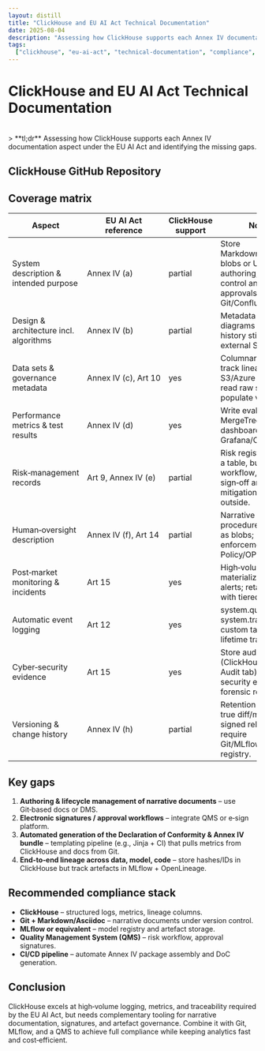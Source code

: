 ```yaml
---
layout: distill
title: "ClickHouse and EU AI Act Technical Documentation"
date: 2025-08-04
description: "Assessing how ClickHouse supports each Annex IV documentation aspect under the EU AI Act and identifying the missing gaps."
tags:
  ["clickhouse", "eu-ai-act", "technical-documentation", "compliance", "rag"]
---
```


# ClickHouse and EU AI Act Technical Documentation
<br>
> **tl;dr** Assessing how ClickHouse supports each Annex IV documentation aspect under the EU AI Act and identifying the missing gaps.

## ClickHouse GitHub Repository

<div class="github-card" data-user="ClickHouse" data-repo="ClickHouse" data-width="400" data-theme="default"></div>
<script src="https://cdn.jsdelivr.net/github-cards/latest/widget.js"></script>

## Coverage matrix

| Aspect                                 | EU AI Act reference  | ClickHouse support | Notes                                                                                             |
| -------------------------------------- | -------------------- | ------------------ | ------------------------------------------------------------------------------------------------- |
| System description & intended purpose  | Annex IV (a)         | partial            | Store Markdown/PDF blobs or URLs; authoring, version control and approvals in Git/Confluence/DMS. |
| Design & architecture incl. algorithms | Annex IV (b)         | partial            | Metadata tables OK; diagrams and code history still need external SCM.                            |
| Data sets & governance metadata        | Annex IV (c), Art 10 | yes                | Columnar tables track lineage; S3/Azure functions read raw samples; populate via ETL.             |
| Performance metrics & test results     | Annex IV (d)         | yes                | Write eval metrics to MergeTree tables; dashboards via Grafana/CH queries.                        |
| Risk‑management records                | Art 9, Annex IV (e)  | partial            | Risk register can be a table, but workflow, review sign‑off and mitigation docs stay outside.     |
| Human‑oversight description            | Annex IV (f), Art 14 | partial            | Narrative oversight procedures stored as blobs; enforcement lives in Policy/OPS tools.            |
| Post‑market monitoring & incidents     | Art 15               | yes                | High‑volume logs → materialized‑view alerts; retains ≥10 y with tiered storage.                   |
| Automatic event logging                | Art 12               | yes                | system.query_log, system.trace_log, custom tables satisfy lifetime traceability.                  |
| Cyber‑security evidence                | Art 15               | yes                | Store audit logs (ClickHouse Cloud Audit tab) and security events for forensic replay.            |
| Versioning & change history            | Annex IV (h)         | partial            | Retention handled; true diff/merge & signed releases require Git/MLflow/OCI registry.             |

## Key gaps

1. **Authoring & lifecycle management of narrative documents** – use Git‑based docs or DMS.
2. **Electronic signatures / approval workflows** – integrate QMS or e‑sign platform.
3. **Automated generation of the Declaration of Conformity & Annex IV bundle** – templating pipeline (e.g., Jinja + CI) that pulls metrics from ClickHouse and docs from Git.
4. **End‑to‑end lineage across data, model, code** – store hashes/IDs in ClickHouse but track artefacts in MLflow + OpenLineage.

## Recommended compliance stack

- **ClickHouse** – structured logs, metrics, lineage columns.
- **Git + Markdown/Asciidoc** – narrative documents under version control.
- **MLflow or equivalent** – model registry and artefact storage.
- **Quality Management System (QMS)** – risk workflow, approval signatures.
- **CI/CD pipeline** – automate Annex IV package assembly and DoC generation.

## Conclusion

ClickHouse excels at high‑volume logging, metrics, and traceability required by the EU AI Act, but needs complementary tooling for narrative documentation, signatures, and artefact governance. Combine it with Git, MLflow, and a QMS to achieve full compliance while keeping analytics fast and cost‑efficient.
